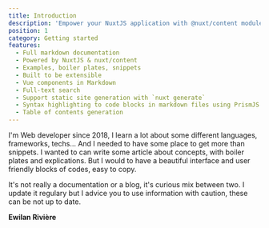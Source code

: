 ```yaml
---
title: Introduction
description: 'Empower your NuxtJS application with @nuxt/content module: write in a content/ directory and fetch your Markdown, JSON, YAML and CSV files through a MongoDB like API, acting as a Git-based Headless CMS.'
position: 1
category: Getting started
features:
  - Full markdown documentation
  - Powered by NuxtJS & nuxt/content
  - Examples, boiler plates, snippets
  - Built to be extensible
  - Vue components in Markdown
  - Full-text search
  - Support static site generation with `nuxt generate`
  - Syntax highlighting to code blocks in markdown files using PrismJS.
  - Table of contents generation
---
```


I'm Web developer since 2018, I learn a lot about some different languages, frameworks, techs... And I needed to have some place to get more than snippets. I wanted to can write some article about concepts, with boiler plates and explications. But I would to have a beautiful interface and user friendly blocks of codes, easy to copy.

It's not really a documentation or a blog, it's curious mix between two. I update it regulary but I advice you to use information with caution, these can be not up to date.

<content-list :items="features"></content-list>

**Ewilan Rivière**
